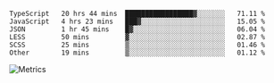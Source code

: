 <!--START_SECTION:waka-->

```text
TypeScript   20 hrs 44 mins  █████████████████▓░░░░░░░   71.11 %
JavaScript   4 hrs 23 mins   ███▓░░░░░░░░░░░░░░░░░░░░░   15.05 %
JSON         1 hr 45 mins    █▓░░░░░░░░░░░░░░░░░░░░░░░   06.04 %
LESS         50 mins         ▓░░░░░░░░░░░░░░░░░░░░░░░░   02.87 %
SCSS         25 mins         ▒░░░░░░░░░░░░░░░░░░░░░░░░   01.46 %
Other        19 mins         ▒░░░░░░░░░░░░░░░░░░░░░░░░   01.12 %
```

<!--END_SECTION:waka-->

![Metrics](https://metrics.lecoq.io/TachibanaKimika?template=classic&base.activity=0&base.community=0&base.repositories=0&languages=1&isocalendar=1&isocalendar.duration=half-year&languages.limit=8&languages.sections=most-used&languages.colors=github&languages.threshold=0%25&languages.indepth=false&languages.recent.load=300&languages.recent.days=14&config.timezone=Asia%2FShanghai)
